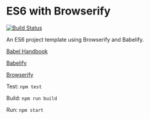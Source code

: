 # ES6 with Browserify

[![Build Status](https://travis-ci.org/jdtibbs/template_babelify.svg?branch=master)](https://travis-ci.org/jdtibbs/template_babelify)

An ES6 project template using Browserify and Babelify. 

[Babel Handbook](https://github.com/thejameskyle/babel-handbook)

[Babelify](https://github.com/babel/babelify)

[Browserify](http://browserify.org/)

Test: `npm test`

Build: `npm run build`

Run: `npm start`